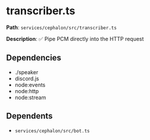 # transcriber.ts

**Path**: `services/cephalon/src/transcriber.ts`

**Description**: ✅ Pipe PCM directly into the HTTP request

## Dependencies
- ./speaker
- discord.js
- node:events
- node:http
- node:stream

## Dependents
- `services/cephalon/src/bot.ts`


